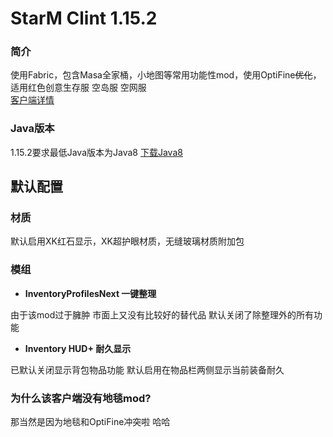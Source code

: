 # StarM Clint 1.15.2

### 简介
使用Fabric，包含Masa全家桶，小地图等常用功能性mod，使用OptiFine<s>优化</s>，适用红色创意生存服 空岛服 空网服<br>
[客户端详情](https://starm.team/#/downloads/mc/clientinfo/1.15.2)

### Java版本
1.15.2要求最低Java版本为Java8 [下载Java8](https://www.oracle.com/cn/java/technologies/downloads/#java8)

## 默认配置

### 材质
默认启用XK红石显示，XK超护眼材质，无缝玻璃材质附加包

### 模组

- **InventoryProfilesNext 一键整理**

由于该mod过于臃肿 市面上又没有比较好的替代品 默认关闭了除整理外的所有功能

- **Inventory HUD+ 耐久显示**

已默认关闭显示背包物品功能
默认启用在物品栏两侧显示当前装备耐久

### 为什么该客户端没有地毯mod?
那当然是因为地毯和OptiFine冲突啦 哈哈